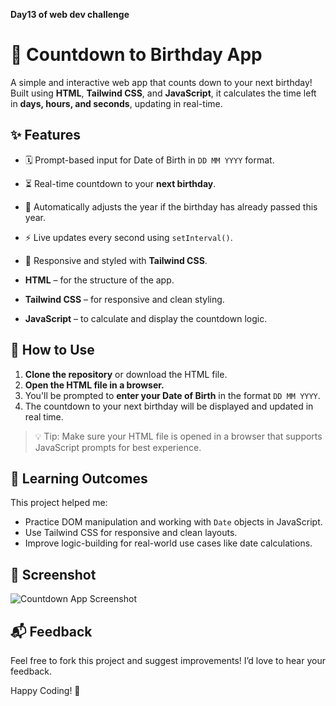 **Day13 of web dev challenge**

# 🎉 Countdown to Birthday App

A simple and interactive web app that counts down to your next birthday! Built using **HTML**, **Tailwind CSS**, and **JavaScript**, it calculates the time left in **days, hours, and seconds**, updating in real-time.

## ✨ Features

- 🗓️ Prompt-based input for Date of Birth in `DD MM YYYY` format.
- ⏳ Real-time countdown to your **next birthday**.
- 🔁 Automatically adjusts the year if the birthday has already passed this year.
- ⚡ Live updates every second using `setInterval()`.
- 📱 Responsive and styled with **Tailwind CSS**.

- **HTML** – for the structure of the app.
- **Tailwind CSS** – for responsive and clean styling.
- **JavaScript** – to calculate and display the countdown logic.

## 🚀 How to Use

1. **Clone the repository** or download the HTML file.
2. **Open the HTML file in a browser.**
3. You'll be prompted to **enter your Date of Birth** in the format `DD MM YYYY`.
4. The countdown to your next birthday will be displayed and updated in real time.


> 💡 Tip: Make sure your HTML file is opened in a browser that supports JavaScript prompts for best experience.

## 🧠 Learning Outcomes

This project helped me:
- Practice DOM manipulation and working with `Date` objects in JavaScript.
- Use Tailwind CSS for responsive and clean layouts.
- Improve logic-building for real-world use cases like date calculations.

## 📸 Screenshot

![Countdown App Screenshot](ss.png)

## 📬 Feedback

Feel free to fork this project and suggest improvements! I’d love to hear your feedback.


Happy Coding! 🎂


